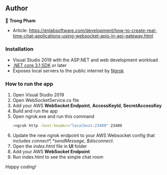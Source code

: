 ## Author

👤 **Trong Pham**

* Article: https://enlabsoftware.com/development/how-to-create-real-time-chat-applications-using-websocket-apis-in-api-gateway.html

### Installation

* Visual Studio 2019 with the ASP.NET and web development workload
* [.NET core 3.1 SDK](https://dotnet.microsoft.com/download/dotnet/3.1) or later
* Exposes local servers to the public internet by [Ngrok](https://ngrok.com/download)

### How to run the app

1. Open Visual Studio 2019
2. Open WebSocketService.cs file
3. Add your AWS **WebSocket Endpoint**, **AccessKeyId**, **SecretAccessKey**
2. Build and run the app
3. Open ngrok.exe and run this command
    ```sh
    >ngrok http -host-header="localhost:23409" 23409
    ```
4. Update the new ngrok endpoint to your AWS Websocket config that includes *$connect*, *$sendMessage*, *$disconnect*. 
5. Open the *index.html* file in **UI** folder
6. Add your AWS **WebSocket Endpoint**
6. Run index.html to see the simple chat room

*Happy coding!*
